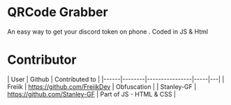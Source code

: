 # QRCode Grabber
An easy way to get your discord token on phone . Coded in JS &amp; Html

# Contributor
| User | Github | Contributed to |
|------|--------|----------------|-----|---|
| Freiik   | https://github.com/FreiikDev       | Obfuscation               |
| Stanley-GF     | https://github.com/Stanley-GF | Part of JS - HTML & CSS |
